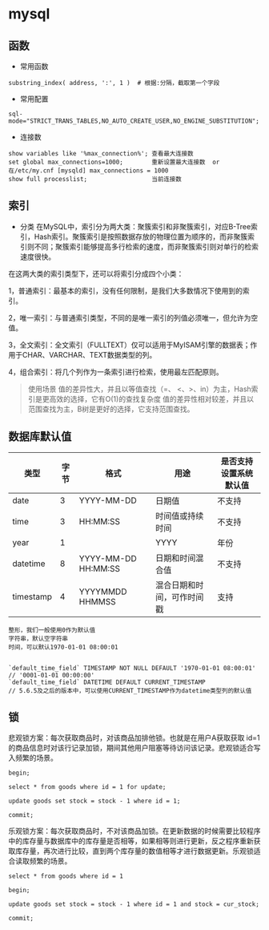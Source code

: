 # mysql

## 函数
- 常用函数

```
substring_index( address, ':', 1 )  # 根据:分隔，截取第一个字段
```


- 常用配置

```
sql-mode="STRICT_TRANS_TABLES,NO_AUTO_CREATE_USER,NO_ENGINE_SUBSTITUTION";
```


- 连接数

```
show variables like '%max_connection%'; 查看最大连接数
set global max_connections=1000;        重新设置最大连接数  or 在/etc/my.cnf [mysqld] max_connections = 1000
show full processlist;                  当前连接数
```

## 索引

- 分类
在MySQL中，索引分为两大类：聚簇索引和非聚簇索引，对应B-Tree索引，Hash索引。聚簇索引是按照数据存放的物理位置为顺序的，而非聚簇索引则不同；聚簇索引能够提高多行检索的速度，而非聚簇索引则对单行的检索速度很快。

在这两大类的索引类型下，还可以将索引分成四个小类：

1，普通索引：最基本的索引，没有任何限制，是我们大多数情况下使用到的索引。

2，唯一索引：与普通索引类型，不同的是唯一索引的列值必须唯一，但允许为空值。

3，全文索引：全文索引（FULLTEXT）仅可以适用于MyISAM引擎的数据表；作用于CHAR、VARCHAR、TEXT数据类型的列。

4，组合索引：将几个列作为一条索引进行检索，使用最左匹配原则。


> 使用场景
值的差异性大，并且以等值查找（=、 <、>、in）为主，Hash索引是更高效的选择，它有O(1)的查找复杂度
值的差异性相对较差，并且以范围查找为主，B树是更好的选择，它支持范围查找。



## 数据库默认值

|类型|	字节	|格式	|用途	|是否支持设置系统默认值|
|---|---|---|----|---|
|date|	3|	YYYY-MM-DD	|日期值	|不支持|
|time|	3|	HH:MM:SS	|时间值或持续时间	|不支持|
|year|	1|	|YYYY	|年份	|不支持|
|datetime|	8|	YYYY-MM-DD HH:MM:SS	|日期和时间混合值	|不支持|
|timestamp|	4|	YYYYMMDD HHMMSS	|混合日期和时间，可作时间戳	|支持|

```
整形，我们一般使用0作为默认值
字符串，默认空字符串
时间，可以默认1970-01-01 08:00:01


`default_time_field` TIMESTAMP NOT NULL DEFAULT '1970-01-01 08:00:01'    // '0001-01-01 00:00:00'
`default_time_field` DATETIME DEFAULT CURRENT_TIMESTAMP                  // 5.6.5及之后的版本中，可以使用CURRENT_TIMESTAMP作为datetime类型列的默认值

```



## 锁

悲观锁方案：每次获取商品时，对该商品加排他锁。也就是在用户A获取获取 id=1 的商品信息时对该行记录加锁，期间其他用户阻塞等待访问该记录。悲观锁适合写入频繁的场景。
```
begin;

select * from goods where id = 1 for update;

update goods set stock = stock - 1 where id = 1;

commit;
```
乐观锁方案：每次获取商品时，不对该商品加锁。在更新数据的时候需要比较程序中的库存量与数据库中的库存量是否相等，如果相等则进行更新，反之程序重新获取库存量，再次进行比较，直到两个库存量的数值相等才进行数据更新。乐观锁适合读取频繁的场景。
```
select * from goods where id = 1

begin;

update goods set stock = stock - 1 where id = 1 and stock = cur_stock;

commit;
```
